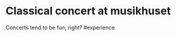 # Classical concert at musikhuset
Concerts tend to be fun, right? #experience

<!-- {BearID:9EC61895-A283-4E84-A287-5CE90A23B3DB-2874-000005ACE4D1D08C} -->
